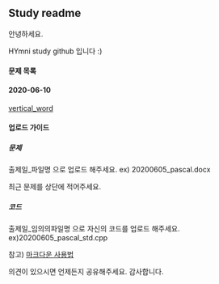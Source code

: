 ## Study readme

안녕하세요. 

HYmni study github 입니다 :)



#### 문제 목록

#### 2020-06-10

[vertical_word](http://www.jungol.co.kr/bbs/board.php?bo_table=pbank&wr_id=2119&sca=2050)



#### 업로드 가이드

##### 문제 

출제일_파일명 으로 업로드 해주세요. ex) 20200605_pascal.docx 

최근 문제를 상단에 적어주세요. 

##### 코드

출제일_임의의파일명 으로 자신의 코드를 업로드 해주세요. ex)20200605_pascal_std.cpp 



참고) [마크다운 사용법](https://heropy.blog/2017/09/30/markdown/)



의견이 있으시면 언제든지 공유해주세요. 감사합니다. 